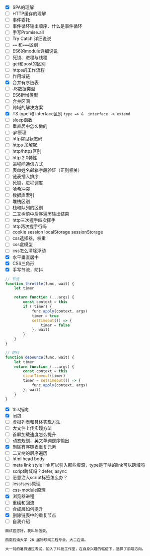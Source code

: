 - [x] SPA的理解
- [ ] HTTP缓存的理解
- [ ] 事件委托
- [ ] 事件循环输出顺序、什么是事件循环
- [ ] 手写Promise.all 
- [ ] Try Catch 详细说说
- [ ] `==` 和`===`区别
- [ ] ES6的module详细说说
- [ ] 死锁、进程与线程
- [ ] get和post的区别
- [ ] https的工作流程
- [ ] 作用域链
- [x] 合并有序链表
- [ ] JS数据类型
- [ ] ES6新增类型
- [ ] 合并区间
- [ ] 跨域的解决方案
- [x] TS type 和 interface区别 `type => &  interface -> extend`
- [ ] sleep函数
- [ ] 垂直居中怎么做的
- [ ] git原理
- [ ] http常见状态码
- [ ] https 加解密
- [ ] http/https区别
- [ ] http 2.0特性
- [ ] 进程间通信方式
- [ ] 表单姓名邮箱字段验证（正则相关）
- [ ] 链表插入排序
- [ ] 死锁，进程调度
- [ ] 哈希冲突
- [ ] 数据库索引
- [ ] 堆栈区别
- [ ] 栈和队列的区别
- [ ] 二叉树前中后序遍历输出结果
- [ ] http三次握手四次挥手
- [ ] http两次握手行吗
- [ ] cookie session localStorage sessionStorage
- [ ] css选择器，权重
- [ ] css盒模型
- [ ] css怎么清除浮动
- [x] 水平垂直居中
- [x] CSS三角形
- [x] 手写节流，防抖
```javascript
// 节流
function throttle(func, wait) {
	let timer

	return function (...args) {
		const context = this
		if (!timer) {
			func.apply(context, args)
			timer = true
			setTimeout(() => {
				timer = false
			}, wait)
		}
	}
}

// 防抖
function debounce(func, wait) {
	let timer
	return function (...args) {
		const context = this
		clearTimeout(timer)
		timer = setTimeout(() => {
			func.apply(context, args)
		}, wait)
	}
}
```
- [x] this指向
- [x] 闭包
- [ ] 虚拟列表和具体实现方法
- [ ] 大文件上传实现方法
- [ ] 首屏加载速度怎么提升
- [ ] 动态规划，英文单词逆序输出
- [x] 删除有序链表重复元素
- [ ] 二叉树的层序遍历
- [ ] html head body
- [ ] meta link style link可以引入那些资源，type是干啥的link可以跨域吗
- [ ] script跨域吗？defer, async 
- [ ] 恶意注入script标签怎么办？
- [ ] less/scss原理
- [ ] css-module原理
- [x] 浏览器进程
- [ ] 重绘和回流
- [ ] 合成层如何提升
- [x] 删除链表中的重复节点
- [ ] 自我介绍
```markdown
面试官您好，我叫陈信豪。

西南石油大学 26 届物联网工程专业，大二在读。

大一前的暑假通过考试，加入了科技工作室，在自身兴趣的驱使下，选择了前端方向。
```

